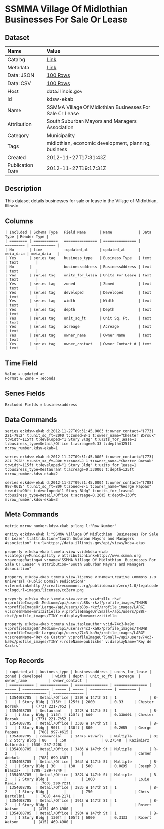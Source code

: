 # SSMMA Village Of Midlothian Businesses For Sale Or Lease

## Dataset

| Name | Value |
| :--- | :---- |
| Catalog | [Link](https://catalog.data.gov/dataset/ssmma-village-of-midlothian-businesses-for-sale-or-lease-67116) |
| Metadata | [Link](https://data.illinois.gov/api/views/kdsw-ekab) |
| Data: JSON | [100 Rows](https://data.illinois.gov/api/views/kdsw-ekab/rows.json?max_rows=100) |
| Data: CSV | [100 Rows](https://data.illinois.gov/api/views/kdsw-ekab/rows.csv?max_rows=100) |
| Host | data.illinois.gov |
| Id | kdsw-ekab |
| Name | SSMMA Village Of Midlothian Businesses For Sale Or Lease |
| Attribution | South Suburban Mayors and Managers Association |
| Category | Municipality |
| Tags | midlothian, economic development, planning, business |
| Created | 2012-11-27T17:31:43Z |
| Publication Date | 2012-11-27T19:17:31Z |

## Description

This dataset details businesses for sale or lease in the Village of Midlothian, Illinois

## Columns

```ls
| Included | Schema Type | Field Name      | Name            | Data Type | Render Type |
| ======== | =========== | =============== | =============== | ========= | =========== |
| No       | time        | :updated_at     | updated_at      | meta_data | meta_data   |
| Yes      | series tag  | business_type   | Business Type   | text      | text        |
| No       |             | businessaddress | BusinessAddress | text      | text        |
| Yes      | series tag  | units_for_lease | Units For Lease | text      | text        |
| Yes      | series tag  | zoned           | Zoned           | text      | text        |
| Yes      | series tag  | developed       | Developed       | text      | text        |
| Yes      | series tag  | width           | Width           | text      | text        |
| Yes      | series tag  | depth           | Depth           | text      | text        |
| Yes      | series tag  | unit_sq_ft      | Unit Sq. Ft.    | text      | text        |
| Yes      | series tag  | acreage         | Acreage         | text      | text        |
| Yes      | series tag  | owner_name      | Owner Name      | text      | text        |
| Yes      | series tag  | owner_contact   | Owner Contact # | text      | text        |
```

## Time Field

```ls
Value = updated_at
Format & Zone = seconds
```

## Series Fields

```ls
Excluded Fields = businessaddress
```

## Data Commands

```ls
series e:kdsw-ekab d:2012-11-27T09:31:45.000Z t:owner_contact="(773) 221-7952" t:unit_sq_ft=2000 t:zoned=B-1 t:owner_name="Chester Borsuk" t:width=115ft t:developed="1 Story Bldg" t:units_for_lease=1 t:business_type=Retail/Office t:acreage=0.33 t:depth=125ft m:row_number.kdsw-ekab=1

series e:kdsw-ekab d:2012-11-27T09:31:45.000Z t:owner_contact="(773) 221-7952" t:unit_sq_ft=800 t:zoned=B-1 t:owner_name="Chester Borsuk" t:width=115ft t:developed="1 Story Bldg" t:units_for_lease=1 t:business_type=Restaurant t:acreage=0.330001 t:depth=125ft m:row_number.kdsw-ekab=2

series e:kdsw-ekab d:2012-11-27T09:31:45.000Z t:owner_contact="(708) 997-0615" t:unit_sq_ft=800 t:zoned=B-1 t:owner_name="George Pappas" t:width=90ft t:developed="1 Story Bldg" t:units_for_lease=1 t:business_type=Retail/Office t:acreage=0.2685 t:depth=130ft m:row_number.kdsw-ekab=3
```

## Meta Commands

```ls
metric m:row_number.kdsw-ekab p:long l:"Row Number"

entity e:kdsw-ekab l:"SSMMA Village Of Midlothian  Businesses For Sale Or Lease" t:attribution="South Suburban Mayors and Managers Association" t:url=https://data.illinois.gov/api/views/kdsw-ekab

property e:kdsw-ekab t:meta.view v:id=kdsw-ekab v:category=Municipality v:attributionLink=http://www.ssmma.org v:averageRating=0 v:name="SSMMA Village Of Midlothian  Businesses For Sale Or Lease" v:attribution="South Suburban Mayors and Managers Association"

property e:kdsw-ekab t:meta.view.license v:name="Creative Commons 1.0 Universal (Public Domain Dedication)" v:termsLink=http://creativecommons.org/publicdomain/zero/1.0/legalcode v:logoUrl=images/licenses/ccZero.png

property e:kdsw-ekab t:meta.view.owner v:id=p88s-rkzf v:profileImageUrlMedium=/api/users/p88s-rkzf/profile_images/THUMB v:profileImageUrlLarge=/api/users/p88s-rkzf/profile_images/LARGE v:screenName=mrizzitiello v:profileImageUrlSmall=/api/users/p88s-rkzf/profile_images/TINY v:displayName=mrizzitiello

property e:kdsw-ekab t:meta.view.tableauthor v:id=74c3-ka9x v:profileImageUrlMedium=/api/users/74c3-ka9x/profile_images/THUMB v:profileImageUrlLarge=/api/users/74c3-ka9x/profile_images/LARGE v:screenName="Rey de Castro" v:profileImageUrlSmall=/api/users/74c3-ka9x/profile_images/TINY v:roleName=publisher v:displayName="Rey de Castro"
```

## Top Records

```ls
| :updated_at | business_type | businessaddress | units_for_lease | zoned | developed    | width | depth | unit_sq_ft | acreage  | owner_name          | owner_contact  | 
| =========== | ============= | =============== | =============== | ===== | ============ | ===== | ===== | ========== | ======== | =================== | ============== | 
| 1354008705  | Retail/Office | 3202 W 147th St | 1               | B-1   | 1 Story Bldg | 115ft | 125ft | 2000       | 0.33     | Chester Borsuk      | (773) 221-7952 | 
| 1354008705  | Restaurant    | 3228 W 147th St | 1               | B-1   | 1 Story Bldg | 115ft | 125ft | 800        | 0.330001 | Chester Borsuk      | (773) 221-7952 | 
| 1354008705  | Retail/Office | 3300 W 147th St | 1               | B-1   | 1 Story Bldg | 90ft  | 130ft | 800        | 0.2685   | George Pappas       | (708) 997-0615 | 
| 1354008705  | Commercial    | 14475 Waverly   | Multiple        | OI    | 2 Story Bldg | 80    | 150   |            | 0.27548  | Kazimierz Kolbrecki | (630) 257-2208 | 
| 1354008705  | Retail/Office | 3433 W 147th St | Multiple        | R-2   |              |       |       |            |          | Carmen Adekola      | (708) 699-8387 | 
| 1354008705  | Retail/Office | 3642 W 147th St | Multiple        | B-2   | 1 Story Bldg | 30    | 130   | 500        | 0.0895   | Joseph J. Blaszak   | (708) 389-7740 | 
| 1354008705  | Retail/Office | 3824 W 147th St | Multiple        | B-2   | 2 Story Bldg |       |       | 1000       |          | Louie Dimis         | (708) 299-7211 | 
| 1354008705  | Retail/Office | 3836 W 147th St | 1               | B-2   | 1 Story Bldg |       |       | 750        |          | Chris Bartolini     | (708) 444-2171 | 
| 1354008705  | Retail/Office | 3912 W 147th St | 1               | B-2   | 1 Story Bldg |       |       |            |          | Robert Watson       | (815) 469-8900 | 
| 1354008705  | Retail/Office | 3934 W 147th St | 1               | B-2   | 1 Story Bldg | 130ft | 105ft | 6000       | 0.3133   | Robert Watson       | (815) 469-8900 | 
```